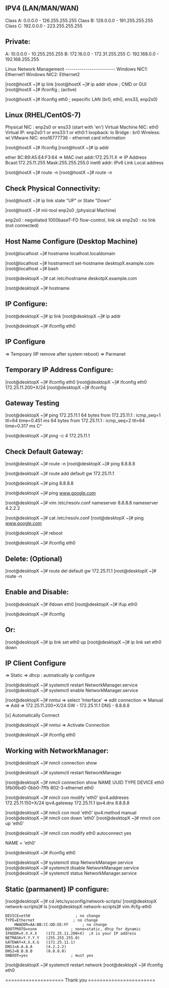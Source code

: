  IPV4 (LAN/MAN/WAN)
 ----------------------
 Class A: 0.0.0.0  - 126.255.255.255
 Class B: 128.0.0.0 - 191.255.255.255
 Class C: 192.0.0.0 - 223.255.255.255

 Private:
 --------
  A: 10.0.0.0 - 10.255.255.255
  B: 172.16.0.0 - 172.31.255.255
  C: 192.168.0.0 - 192.168.255.255

  Linux Network Management
  ------------------------:
  Windows NIC1: Ethernet1
  Windows NIC2: Ethernet2

[root@hostX ~]# ip link 
[root@hostX ~]# ip addr show         ; CMD or GUI 
[root@hostX ~]# ifconfig             ; (active)

[root@hostX ~]# ifconfig  eth0  ; sepecific LAN (br0, eth0, ens33, enp2s0)
 
  Linux (RHEL/CentOS-7)
 ---------------------
  Physical NIC : enp2s0 or ens33 (start with 'en')
  Virtual Machine NIC: eth0
  Virtual IP: enp2s0:1 or ens33:1 or eth0:1
  loopback: lo
  Bridge  : br0
  Wireless: wl
  VMware NIC: eno16777736 - ethernet card information 

[root@hostX ~]#  ifconfig 
[root@hostX ~]#  ip addr 
 
  ether 8C:89:A5:E4:F3:64 => MAC
  inet addr:172.25.11.X => IP Address
  Bcast:172.25.11.255
  Mask:255.255.255.0
  inet6 addr: IPv6 Link Local address 

[root@hostX ~]# route -n
[root@hostX ~]# route -n

Check Physical Connectivity:
---------------------------- 
[root@hostX ~]# ip link 
 state "UP"  or State "Down"

[root@hostX ~]# mii-tool enp2s0    ;(physical Machine)

enp2s0 : negotiated 1000baseT-FD flow-control, link ok
enp2s0 : no link (not connected)

Host Name Configure (Desktop Machine)
---------------------------
[root@localhost ~]# hostname 
 localhost.localdomain

[root@localhost ~]# hostnamectl set-hostname desktopX.example.com
[root@localhost ~]# bash

[root@desktopX ~]# cat /etc/hostname
 deskotpX.example.com

[root@desktopX ~]# hostname 

IP Configure:
-------------
[root@desktopX ~]# ip link
[root@desktopX ~]# ip addr

[root@desktopX ~]# ifconfig eth0

 IP Configure 
 --------------------------
  => Tempoary  (IP remove after system reboot)
  => Parmanet 

Temporary IP Address Configure:
-------------------------------
[root@desktopX ~]# ifconfig eth0
[root@desktopX ~]# ifconfig eth0  172.25.11.200+X/24
[root@desktopX ~]# ifconfig 

Gateway Testing
--------------------------
[root@desktopX ~]# ping 172.25.11.1 
64 bytes from 172.25.11.1 : icmp_seq=1 ttl=64 time=0.451 ms
64 bytes from 172.25.11.1 : icmp_seq=2 ttl=64 time=0.317 ms
C^

[root@desktopX ~]# ping -c 4 172.25.11.1 

Check Default Gateway:
---------------------
[root@desktopX ~]# route -n
[root@desktopX ~]# ping 8.8.8.8

[root@desktopX ~]# route add default gw 172.25.11.1

[root@desktopX ~]# ping 8.8.8.8

[root@desktopX ~]# ping www.google.com

[root@desktopX ~]# vim /etc/resolv.conf
 nameserver 8.8.8.8
 nameserver 4.2.2.2

[root@desktopX ~]# cat /etc/resolv.conf 
[root@desktopX ~]# ping www.google.com

[root@desktopX ~]# reboot

[root@desktopX ~]# ifconfig eth0

Delete: (Optional) 
-------
[root@desktopX ~]# route del default gw 172.25.11.1
[root@desktopX ~]# route -n


Enable and Disable:
-------------------
[root@desktopX ~]# ifdown eth0
[root@desktopX ~]# ifup eth0 

[root@desktopX ~]# ifconfig

Or:
---
[root@desktopX ~]# ip link set eth0 up
[root@desktopX ~]# ip link set eth0 down

 IP Client Configure
 -------------------
  => Static
  => dhcp : autmatically ip configure

[root@desktopX ~]# systemctl restart NetworkManager.service  
[root@desktopX ~]# systemctl enable NetworkManager.service 

[root@desktopX ~]# nmtui
                  => select 'Interface'
		  => edit connection
		  => Manual
		  => Add
		  => 172.25.11.200+X/24
		    GW - 172.25.11.1
		    DNS - 8.8.8.8

[x] Automatically Connect

[root@desktopX ~]# nmtui
             => Activate Connection 

[root@desktopX ~]# ifconfig eth0

Working with NetworkManager:
---------------------------
[root@desktopX ~]# nmcli connection show 

[root@desktopX ~]# systemctl restart NetworkManager 

[root@desktopX ~]# nmcli connection show 
NAME        	    UUID                     TYPE        DEVICE 
eth0  5fb06bd0-0bb0-7ffb  802-3-ethernet   eth0

[root@desktopX ~]# nmcli con modify 'eth0' ipv4.addreses 172.25.11.150+X/24 ipv4.gateway  172.25.11.1 ipv4.dns 8.8.8.8

[root@desktopX ~]# nmcli con mod 'eth0' ipv4.method manual
[root@desktopX ~]# nmcli con down 'eth0'
[root@desktopX ~]# nmcli con up 'eth0'

[root@desktopX ~]# nmcli con modify eth0 autoconnect yes

NAME = 'eth0'

[root@desktopX ~]# ifconfig eth0



[root@desktopX ~]# systemctl stop NetworkManager.service 
[root@desktopX ~]# systemctl disable NetworkManager.service 
[root@desktopX ~]# systemctl status NetworkManager.service 

Static (parmanent) IP configure:
--------------------------------
[root@desktopX ~]# cd /etc/sysconfig/network-scripts/
[root@desktopX network-scripts]# ls
[root@desktopX network-scripts]# vim ifcfg-eth0

	DEVICE=eth0                    ; no change
	TYPE=Ethernet                 ; no change
        HWADDR=AA:BB:CC:DD:EE:FF      ; no change
	BOOTPROTO=none               ; none=static, dhcp for dynamic 
	IPADDR=X.X.X.X    (172.25.11.200+X)  ;X is your IP address
	NETMASK=Y.Y.Y.Y   (255.255.255.0)
	GATEWAY=X.X.X.G   (172.25.11.1)
	DNS1=A.A.A.A      (4.2.2.2)
	DNS2=B.B.B.B	  (8.8.8.8)
	ONBOOT=yes                   ; must yes 

[root@desktopX ~]# systemctl restart network
[root@desktopX ~]# ifconfig eth0

==================== Thank you =======================




